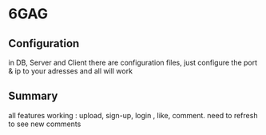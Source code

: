 # 6GAG

## Configuration

in DB, Server and Client there are configuration files, just configure the port & ip to your adresses
and all will work

## Summary

all features working : upload, sign-up, login , like, comment.
need to refresh to see new comments